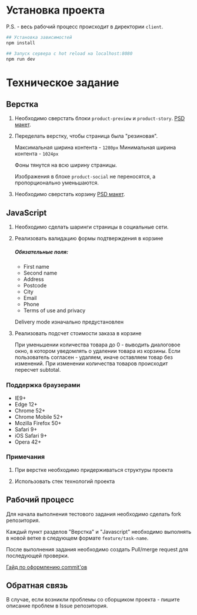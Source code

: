 # Установка проекта

P.S. - весь рабочий процесс происходит в директории `client`.

``` bash
## Установка зависимостей
npm install

## Запуск сервера с hot reload на localhost:8080
npm run dev

```

# Техническое задание

## Верстка

1. Необходимо сверстать блоки `product-preview` и `product-story`. [PSD макет](https://goo.gl/OesXm3).

2. Переделать верстку, чтобы страница была "резиновая".

   Максимальная ширина контента - `1280px`
   Минимальная ширина контента - `1024px`

   Фоны тянутся на всю ширину страницы.

   Изображения в блоке `product-social` не переносятся, а пропорционально
   уменьшаются.

3. Необходимо сверстать корзину [PSD макет](https://goo.gl/UMLmtj).

## JavaScript

1. Необходимо сделать шаринги страницы в социальные сети.

2. Реализовать валидацию формы подтверждения в корзине 

   ##### Обязательные поля:
   * First name
   * Second name
   * Address
   * Postcode
   * City
   * Email
   * Phone
   * Terms of use and privacy

   Delivery mode изначально предустановлен

3. Реализовать подсчет стоимости заказа в корзине

   При уменьшении количества товара до 0 - выводить диалоговое окно, в котором
   уведомлять о удалении товара из корзины. Если пользователь согласен - удаляем,
   иначе оставляем товар без изменений.
   При изменении количества товаров происходит пересчет subtotal.

### Поддержка браузерами

- IE9+
- Edge 12+
- Chrome 52+
- Chrome Mobile 52+
- Mozilla Firefox 50+
- Safari 9+
- iOS Safari 9+
- Opera 42+

### Примечания

1. При верстке необходимо придерживаться структуры проекта

2. Использовать стек технологий проекта

## Рабочий процесс

Для начала выполнения тестового задания необходимо сделать fork репозитория.

Каждый пункт разделов "Верстка" и "Javascript" необходимо выполнять в новой
ветке в следующем формате `feature/task-name`.

После выполнения задания необходимо создать Pull/merge request для последующей
проверки.

[Гайд по оформлению commit'ов](https://gist.github.com/stephenparish/9941e89d80e2bc58a153#format-of-the-commit-message)

## Обратная связь

В случае, если возникли проблемы со сборщиком проекта - пишите описание проблем
в Issue репозитория.
